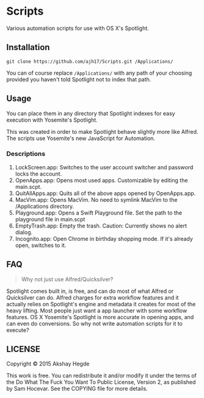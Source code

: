 # Scripts

Various automation scripts for use with OS X's Spotlight.

## Installation

    git clone https://github.com/ajh17/Scripts.git /Applications/

You can of course replace `/Applications/` with any path of your choosing provided
you haven't told Spotlight not to index that path.

## Usage

You can place them in any directory that Spotlight indexes for easy execution
with Yosemite's Spotlight.

This was created in order to make Spotlight behave slightly more like Alfred.
The scripts use Yosemite's new JavaScript for Automation.

### Descriptions

1. LockScreen.app: Switches to the user account switcher and password locks the account.
2. OpenApps.app: Opens most used apps. Customizable by editing the main.scpt.
3. QuitAllApps.app: Quits all of the above apps opened by OpenApps.app.
4. MacVim.app: Opens MacVim. No need to symlink MacVim to the /Applications directory.
5. Playground.app: Opens a Swift Playground file. Set the path to the playground file in main.scpt
6. EmptyTrash.app: Empty the trash. Caution: Currently shows no alert dialog.
7. Incognito.app: Open Chrome in birthday shopping mode. If it's already open,
   switches to it.

## FAQ

> Why not just use Alfred/Quicksilver?

Spotlight comes built in, is free, and can do most of what Alfred or Quicksilver
can do. Alfred charges for extra workflow features and it actually relies on
Spotlight's engine and metadata it creates for most of the heavy lifting. Most
people just want a app launcher with some workflow features. OS X Yosemite's
Spotlight is more accurate in opening apps, and can even do conversions. So why
not write automation scripts for it to execute?

## LICENSE

Copyright © 2015 Akshay Hegde

This work is free. You can redistribute it and/or modify it under the
terms of the Do What The Fuck You Want To Public License, Version 2,
as published by Sam Hocevar. See the COPYING file for more details.
